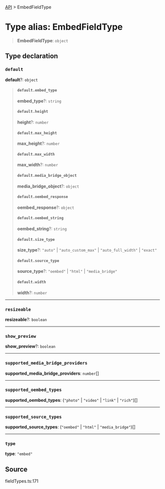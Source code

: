 [API](../index.md) > EmbedFieldType

# Type alias: EmbedFieldType

> **EmbedFieldType**: `object`

## Type declaration

### `default`

**default**?: `object`

> #### `default.embed_type`
>
> **embed\_type**?: `string`
>
> #### `default.height`
>
> **height**?: `number`
>
> #### `default.max_height`
>
> **max\_height**?: `number`
>
> #### `default.max_width`
>
> **max\_width**?: `number`
>
> #### `default.media_bridge_object`
>
> **media\_bridge\_object**?: `object`
>
> #### `default.oembed_response`
>
> **oembed\_response**?: `object`
>
> #### `default.oembed_string`
>
> **oembed\_string**?: `string`
>
> #### `default.size_type`
>
> **size\_type**?: `"auto"` \| `"auto_custom_max"` \| `"auto_full_width"` \| `"exact"`
>
> #### `default.source_type`
>
> **source\_type**?: `"oembed"` \| `"html"` \| `"media_bridge"`
>
> #### `default.width`
>
> **width**?: `number`
>
>

***

### `resizeable`

**resizeable**?: `boolean`

***

### `show_preview`

**show\_preview**?: `boolean`

***

### `supported_media_bridge_providers`

**supported\_media\_bridge\_providers**: `number`[]

***

### `supported_oembed_types`

**supported\_oembed\_types**: (`"photo"` \| `"video"` \| `"link"` \| `"rich"`)[]

***

### `supported_source_types`

**supported\_source\_types**: (`"oembed"` \| `"html"` \| `"media_bridge"`)[]

***

### `type`

**type**: `"embed"`

## Source

fieldTypes.ts:171
